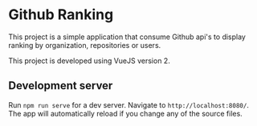 # Github Ranking

This project is a simple application that consume Github api's to display ranking by organization, repositories or users.

This project is developed using VueJS version 2.

## Development server

Run `npm run serve` for a dev server. Navigate to `http://localhost:8080/`. The app will automatically reload if you change any of the source files.
